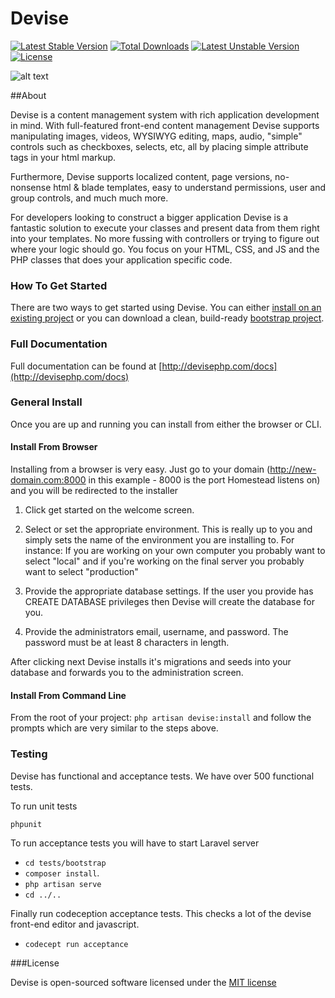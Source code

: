 Devise
======

[![Latest Stable Version](https://poser.pugx.org/devisephp/cms/v/stable.svg)](https://packagist.org/packages/devisephp/cms)
[![Total Downloads](https://poser.pugx.org/devisephp/cms/downloads.svg)](https://packagist.org/packages/devisephp/cms)
[![Latest Unstable Version](https://poser.pugx.org/devisephp/cms/v/unstable.svg)](https://packagist.org/packages/devisephp/cms)
[![License](https://poser.pugx.org/devisephp/cms/license.svg)](https://packagist.org/packages/devisephp/cms)

![alt text][logo]

##About

Devise is a content management system with rich application development in mind. With full-featured front-end content management Devise supports manipulating images, videos, WYSIWYG editing, maps, audio, "simple" controls such as checkboxes, selects, etc, all by placing simple attribute tags in your html markup.

Furthermore, Devise supports localized content, page versions, no-nonsense html & blade templates, easy to understand permissions, user and group controls, and much much more.

For developers looking to construct a bigger application Devise is a fantastic solution to execute your classes and present data from them right into your templates. No more fussing with controllers or trying to figure out where your logic should go. You focus on your HTML, CSS, and JS and the PHP classes that does your application specific code.

### How To Get Started

There are two ways to get started using Devise. You can either [install on an existing project](http://devisephp.com/docs/installation/#installing-devise-on-an-existing-project) or you can download a clean, build-ready [bootstrap project](https://github.com/devisephp/bootstrap/).

### Full Documentation

Full documentation can be found at [http://devisephp.com/docs](http://devisephp.com/docs)

### General Install

Once you are up and running you can install from either the browser or CLI.

#### Install From Browser

Installing from a browser is very easy. Just go to your domain (http://new-domain.com:8000 in this example - 8000 is the port Homestead listens on) and you will be redirected to the installer

1. Click get started on the welcome screen.

2. Select or set the appropriate environment. This is really up to you and simply sets the name of the environment you are installing to. For instance: If you are working on your own computer you probably want to select "local" and if you're working on the final server you probably want to select "production"

3. Provide the appropriate database settings. If the user you provide has CREATE DATABASE privileges then Devise will create the database for you.

4. Provide the administrators email, username, and password. The password must be at least 8 characters in length.

After clicking next Devise installs it's migrations and seeds into your database and forwards you to the administration screen.

#### Install From Command Line

From the root of your project: ```php artisan devise:install``` and follow the prompts which are very similar to the steps above.

### Testing

Devise has functional and acceptance tests. We have over 500 functional tests.

To run unit tests

```
phpunit
```

To run acceptance tests you will have to start Laravel server

- `cd tests/bootstrap`
- `composer install`.
- `php artisan serve`
- `cd ../..`

Finally run codeception acceptance tests. This checks a lot of the devise front-end editor and javascript.

- `codecept run acceptance`

###License

Devise is open-sourced software licensed under the [MIT license](http://opensource.org/licenses/MIT)

[logo]: https://raw.githubusercontent.com/devisephp/cms/master/project-banner.png "Devise Logo"
